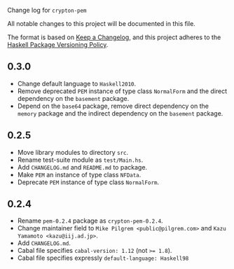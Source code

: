 Change log for `crypton-pem`

All notable changes to this project will be documented in this file.

The format is based on [Keep a Changelog](https://keepachangelog.com/en/1.0.0/),
and this project adheres to the
[Haskell Package Versioning Policy](https://pvp.haskell.org/).

## 0.3.0

* Change default language to `Haskell2010`.
* Remove deprecated `PEM` instance of type class `NormalForm` and the direct
  dependency on the `basement` package.
* Depend on the `base64` package, remove direct dependency on the `memory`
  package and the indirect dependency on the `basement` package.

## 0.2.5

* Move library modules to directory `src`.
* Rename test-suite module as `test/Main.hs`.
* Add `CHANGELOG.md` and `README.md` to package.
* Make `PEM` an instance of type class `NFData`.
* Deprecate `PEM` instance of type class `NormalForm`.

## 0.2.4

* Rename `pem-0.2.4` package as `crypton-pem-0.2.4`.
* Change maintainer field to `Mike Pilgrem <public@pilgrem.com>` and
  `Kazu Yamamoto <kazu@iij.ad.jp>`.
* Add `CHANGELOG.md`.
* Cabal file specifies `cabal-version: 1.12` (not `>= 1.8`).
* Cabal file specifies expressly `default-language: Haskell98`
